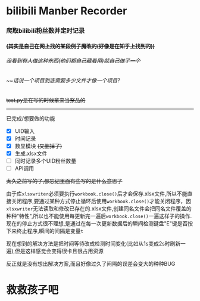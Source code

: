 # bilibili Manber Recorder
### 爬取bilibili粉丝数并定时记录
#### ~~(其实是自己在网上找的某段例子魔改的(好像是在知乎上找到的))~~
###### ~~没看到有人做这种东西(他们都自己藏着用)就自己做了一个~~
###### ~~话说一个项目到底需要多少文件才像一个项目?
~~test.py是在写的时候拿来当祭品的~~

---

已完成/想要做的功能
* [X] UID输入
* [X] 时间记录
* [X] 数显模块 ~~(又删掉了)~~
* [X] 生成.xlsx文件
* [ ] 同时记录多个UID粉丝数量
* [ ] API调用

~~太久之前写的了,都忘记里面有些写的是什么意思了~~

由于库`xlsxwriter`必须要执行`workbook.close()`后才会保存.xlsx文件,所以不能直接关闭程序,要通过某种方式停止循环后使用`workbook.close()`才能关闭程序，因`xlsxwriter`无法读取和修改已存在的.xlsx文件,创建同名文件会把同名文件覆盖的种种"特性",所以也不能使用每更新完一遍后`workbook.close()`一遍这样子的操作.现在的停止方式很不理想,是通过在每一次更新数据后的瞬间检测键盘"E"键是否按下来终止程序,瞬间的间隔是变量`t`

现在想到的解决方法是把时间等待改成检测时间变化(比如从1s变成2s时刷新一遍),但是这样感觉会变得很卡且很占用资源

反正就是没有想出解决方案,而且好像过久了间隔的误差会变大的种种BUG

# 救救孩子吧
